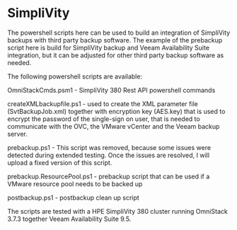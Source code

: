 # SimpliVity

The powershell scripts here can be used to build an integration of SimpliVity backups with third party backup software. The example of the prebackup script here is build for SimpliVity backup and Veeam Availability Suite integration, but it can be adjusted for other third party backup software as needed.

The following powershell scripts are available:

OmniStackCmds.psm1          - SimpliVity 380 Rest API powershell commands

createXMLbackupfile.ps1     - used to create the  XML parameter file (SvtBackupJob.xml) together with encryption key (AES.key) that is used to encrypt the password of the single-sign on user, that is needed to communicate with the OVC, the VMware vCenter and the Veeam backup server.

prebackup.ps1  -  This script was removed, because some issues were detected during extended testing. 
                  Once the issues are resolved, I will upload a fixed version of this script.  

prebackup.ResourcePool.ps1  - prebackup script that can be used if a VMware resource pool needs to be backed up

postbackup.ps1 - postbackup clean up script

The scripts are tested with a HPE SimpliVity 380 cluster running OmniStack 3.7.3 together Veeam Availability Suite 9.5.
